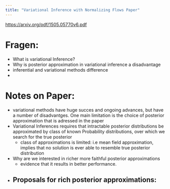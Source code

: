 ```yaml
---
title: "Variational Inference with Normalizing Flows Paper"
---
```



https://arxiv.org/pdf/1505.05770v6.pdf


# Fragen:
-  What is variational Inference?
- Why is posterior approximation in variational inference a disadvantage
- inferential and variational methods difference
- 








# Notes on Paper:
- variational methods have huge succes and ongoing advances, but have a number of disadvantges. One main limitation is the choice of posterior approximation that is adressed in the paper
- Variational Inferences requires that intractable posterior distributions be approximated by class of known Probability distributions, over which we search for the true posterior
	- class of approximations is limited: i.e mean field approximation, implies that no solution is ever able to resemble true posterior distribution
- Why are we interested in richer more faithful posterior approximations
	- evidence that it results in better performance.
- Proposals for rich posterior approximations:
	- 
